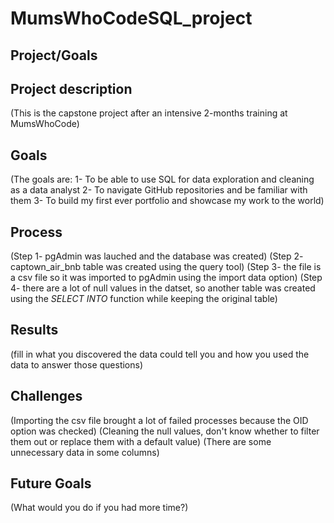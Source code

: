 # MumsWhoCodeSQL_project

## Project/Goals
## Project description
(This is the capstone project after an intensive 2-months training at MumsWhoCode)
## Goals
(The goals are: 1- To be able to use SQL for data exploration and cleaning as a data analyst
                2- To navigate GitHub repositories and be familiar with them
                3- To build my first ever portfolio and showcase my work to the world)
## Process

(Step 1- pgAdmin was lauched and the database was created)
(Step 2- captown_air_bnb table was created using the query tool)
(Step 3- the file is a csv file so it was imported to pgAdmin using the import data option)
(Step 4- there are a lot of null values in the datset, so another table was created using the *SELECT INTO* function while keeping the original table)

## Results
(fill in what you discovered the data could tell you  and how you used the data to answer those questions)

## Challenges

(Importing the csv file brought a lot of failed processes because the OID option was checked)
(Cleaning the null values, don't know whether to filter them out or replace them with a default value)
(There are some unnecessary data in some columns)

## Future Goals

(What would you do if you had more time?)
